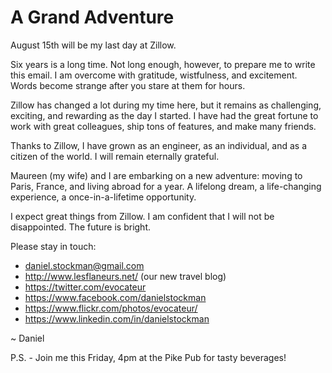 # A Grand Adventure

August 15th will be my last day at Zillow.

Six years is a long time. Not long enough, however, to prepare me to write this
email. I am overcome with gratitude, wistfulness, and excitement.
Words become strange after you stare at them for hours.

Zillow has changed a lot during my time here, but it remains as challenging,
exciting, and rewarding as the day I started. I have had the great fortune to
work with great colleagues, ship tons of features, and make many friends.

Thanks to Zillow, I have grown as an engineer, as an individual, and as a
citizen of the world. I will remain eternally grateful.

Maureen (my wife) and I are embarking on a new adventure: moving to Paris,
France, and living abroad for a year. A lifelong dream, a life-changing
experience, a once-in-a-lifetime opportunity.

I expect great things from Zillow. I am confident that I will not be
disappointed. The future is bright.

Please stay in touch:

* daniel.stockman@gmail.com
* http://www.lesflaneurs.net/ (our new travel blog)
* https://twitter.com/evocateur
* https://www.facebook.com/danielstockman
* https://www.flickr.com/photos/evocateur/
* https://www.linkedin.com/in/danielstockman

~ Daniel

P.S. - Join me this Friday, 4pm at the Pike Pub for tasty beverages!
